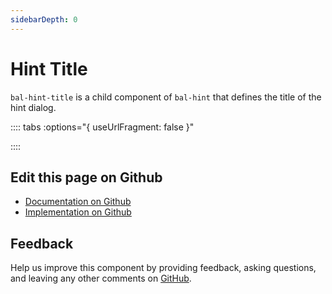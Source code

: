 ```yaml
---
sidebarDepth: 0
---
```



# Hint Title

`bal-hint-title` is a child component of `bal-hint` that defines the title of the hint dialog.




<!-- docs:child of bal-hint -->

:::: tabs :options="{ useUrlFragment: false }"


::::

## Edit this page on Github

* [Documentation on Github](https://github.com/baloise/design-system/blob/master/docs/src/components/components/bal-hint-title.md)
* [Implementation on Github](https://github.com/baloise/design-system/blob/master/packages/components/src/components/bal-hint-title)

## Feedback

Help us improve this component by providing feedback, asking questions, and leaving any other comments on [GitHub](https://github.com/baloise/design-system/issues/new).

